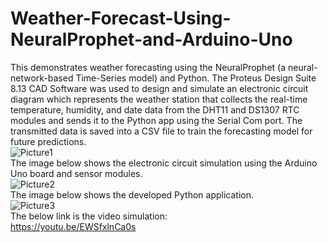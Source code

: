# Weather-Forecast-Using-NeuralProphet-and-Arduino-Uno
This demonstrates weather forecasting using the NeuralProphet (a neural-network-based Time-Series model) and Python. The Proteus Design Suite 8.13 CAD Software was used to design and simulate an electronic circuit diagram which represents the weather station that collects the real-time temperature, humidity, and date data from the DHT11 and DS1307 RTC modules and sends it to the Python app using the Serial Com port. The transmitted data is saved into a CSV file to train the forecasting model for future predictions. <br>
![Picture1](https://github.com/John-Umolu/Weather-Forecast-Using-NeuralProphet-and-Arduino-Uno/assets/106328663/2adeee11-2eb2-406f-ac1a-5d6296cdcdfd) <br>
The image below shows the electronic circuit simulation using the Arduino Uno board and sensor modules. <br>
![Picture2](https://github.com/John-Umolu/Weather-Forecast-Using-NeuralProphet-and-Arduino-Uno/assets/106328663/67cdb9fd-0624-4b0b-b8d0-89972fab1d39) <br>
The image below shows the developed Python application. <br>
![Picture3](https://github.com/John-Umolu/Weather-Forecast-Using-NeuralProphet-and-Arduino-Uno/assets/106328663/df8f812f-3603-496e-94fe-8b6539bd7c42) <br>
The below link is the video simulation: <br>
https://youtu.be/EWSfxlnCa0s
